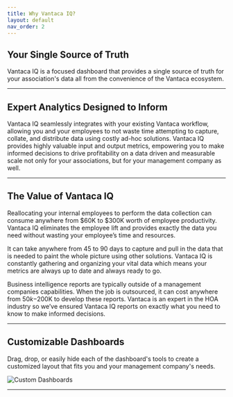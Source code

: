 ```yaml
---
title: Why Vantaca IQ?
layout: default
nav_order: 2
---
```


## Your Single Source of Truth

Vantaca IQ is a focused dashboard that provides a single source of truth for your association's data all from the convenience of the Vantaca ecosystem.

---

## Expert Analytics Designed to Inform

Vantaca IQ seamlessly integrates with your existing Vantaca workflow, allowing you and your employees to not waste time attempting to capture, collate, and distribute data using costly ad-hoc solutions. Vantaca IQ provides highly valuable input and output metrics, empowering you to make informed decisions to drive profitability on a data driven and measurable scale not only for your associations, but for your management company as well.

---

## The Value of Vantaca IQ

Reallocating your internal employees to perform the data collection can consume anywhere from $60K to $300K worth of employee productivity. Vantaca IQ eliminates the employee lift and provides exactly the data you need without wasting your employee’s time and resources.

It can take anywhere from 45 to 90 days to capture and pull in the data that is needed to paint the whole picture using other solutions. Vantaca IQ is constantly gathering and organizing your vital data which means your metrics are always up to date and always ready to go.

Business intelligence reports are typically  outside of a management companies capabilities. When the job is  outsourced, it can cost anywhere from $50k-$200K to develop these reports. Vantaca is an expert in the HOA industry so we’ve ensured Vantaca IQ reports on exactly what you need to know to make informed decisions.

---

## Customizable Dashboards

Drag, drop, or easily hide each of the dashboard's tools to create a customized layout that fits you and your management company's needs.

![Custom Dashboards](./assets/images/IQCustomDashboards.gif)

---
